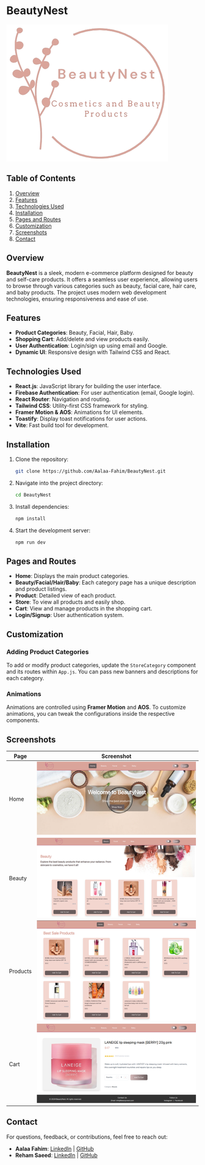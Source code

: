 # BeautyNest
![Logo](src/assets/images/final_logo.png)

## Table of Contents
1. [Overview](#overview)
2. [Features](#features)
3. [Technologies Used](#technologies-used)
4. [Installation](#installation)
5. [Pages and Routes](#pages-and-routes)
6. [Customization](#customization)
7. [Screenshots](#screenshots)
8. [Contact](#contact)

## Overview
**BeautyNest** is a sleek, modern e-commerce platform designed for beauty and self-care products. It offers a seamless user experience, allowing users to browse through various categories such as beauty, facial care, hair care, and baby products. The project uses modern web development technologies, ensuring responsiveness and ease of use.

## Features
- **Product Categories**: Beauty, Facial, Hair, Baby.
- **Shopping Cart**: Add/delete and view products easily.
- **User Authentication**: Login/sign up using email and Google.
- **Dynamic UI**: Responsive design with Tailwind CSS and React.

## Technologies Used
- **React.js**: JavaScript library for building the user interface.
- **Firebase Authentication**: For user authentication (email, Google login).
- **React Router**: Navigation and routing.
- **Tailwind CSS**: Utility-first CSS framework for styling.
- **Framer Motion & AOS**: Animations for UI elements.
- **Toastify**: Display toast notifications for user actions.
- **Vite**: Fast build tool for development.

## Installation

1. Clone the repository:
   ```bash
   git clone https://github.com/Aalaa-Fahim/BeautyNest.git
   ```
2. Navigate into the project directory:
   ```bash
   cd BeautyNest
   ```
3. Install dependencies:
   ```bash
   npm install
   ```
4. Start the development server:
   ```bash
   npm run dev
   ```

## Pages and Routes
- **Home**: Displays the main product categories.
- **Beauty/Facial/Hair/Baby**: Each category page has a unique description and product listings.
- **Product**: Detailed view of each product.
- **Store**: To view all products and easily shop.
- **Cart**: View and manage products in the shopping cart.
- **Login/Signup**: User authentication system.

## Customization
### Adding Product Categories
To add or modify product categories, update the `StoreCategory` component and its routes within `App.js`. You can pass new banners and descriptions for each category.

### Animations
Animations are controlled using **Framer Motion** and **AOS**. To customize animations, you can tweak the configurations inside the respective components.

## Screenshots
| Page | Screenshot |
|------|------------|
| Home | ![Home Screenshot](src/assets/images/homepage.png) |
| Beauty | ![Beauty Screenshot](src/assets/images/beautyPage.png) |
| Products | ![Products Screenshot](src/assets/images/products.png) |
| Cart | ![Cart Screenshot](src/assets/images/cart.png) |

## Contact

For questions, feedback, or contributions, feel free to reach out:

- **Aalaa Fahim**: [LinkedIn](https://www.linkedin.com/in/aalaa-fahim) | [GitHub](https://github.com/Aalaa-Fahim)
- **Reham Saeed**: [LinkedIn](https://www.linkedin.com/in/reham-bahaa) | [GitHub](https://github.com/reham128)
